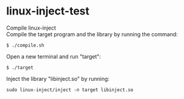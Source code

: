 # linux-inject-test

Compile linux-inject  
Compile the target program and the library by running the command:  
```
$ ./compile.sh
```
Open a new terminal and run "target":  
```
$ ./target
```
Inject the library "libinject.so" by running:
```
sudo linux-inject/inject -n target libinject.so
```